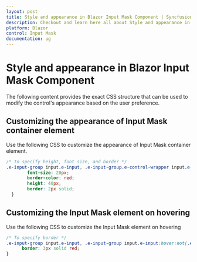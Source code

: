 ```yaml
---
layout: post
title: Style and appearance in Blazor Input Mask Component | Syncfusion
description: Checkout and learn here all about Style and appearance in Syncfusion Blazor Input Mask component and more.
platform: Blazor
control: Input Mask
documentation: ug
---
```


# Style and appearance in Blazor Input Mask Component

The following content provides the exact CSS structure that can be used to modify the control's appearance based on the user preference.

## Customizing the appearance of Input Mask container element

Use the following CSS to customize the appearance of Input Mask container element.

```css
/* To specify height, font size, and border */
.e-input-group input.e-input, .e-input-group.e-control-wrapper input.e-input, .e-input-group textarea.e-input, .e-input-group.e-control-wrapper textarea.e-input {
        font-size: 20px;
        border-color: red;
        height: 40px;
        border: 2px solid;
  }
```

## Customizing the Input Mask element on hovering

Use the following CSS to customize the Input Mask element on hovering

```css
/* To specify border */
.e-input-group input.e-input, .e-input-group input.e-input:hover:not(.e-success):not(.e-warning):not(.e-error):not([disabled]):not(:focus), .e-input-group.e-control-wrapper input.e-input,.e-input-group.e-control-wrapper input.e-input:hover:not(.e-success):not(.e-warning):not(.e-error):not([disabled]):no(:focus){
      border: 3px solid red;
}
```
